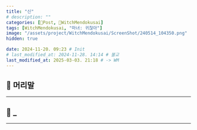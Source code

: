 ```yaml
---
title: "신"
# description: ""
categories: [📀Post, 🥥WitchMendokusai]
tags: [WitchMendokusai, "마녀: 귀찮아"]
image: "/assets/project/WitchMendokusai/ScreenShot/240514_104350.png"
hidden: true

date: 2024-11-20. 09:23 # Init
# last_modified_at: 2024-11-28. 14:14 # 불교
last_modified_at: 2025-03-03. 21:18 # -> WM
---
```


## 📀 머리말

---

## 📀 _

---
